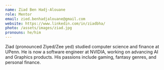 ```yaml
---
name: Ziad Ben Hadj-Alouane
role: Mentor
email: zied.benhadjalouane@gmail.com
website: https://www.linkedin.com/in/ziadbha/
photo: /assets/images/ziad.jpg
pronouns: he/him
---
```


Ziad (pronounced Ziyed/Zee yed) studied computer science and finance at UPenn. He is now a software engineer at NVIDIA, working on advancing AI and Graphics products. His passions include gaming, fantasy genres, and personal finance.